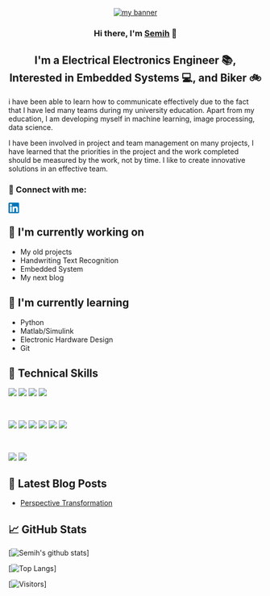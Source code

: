 <p align="center">
  <a href="http://www.semihsevinc.click/" target="_blank" rel="noreferrer"><img src="https://user-images.githubusercontent.com/82322856/136652123-ea1dcea8-9e9a-47f6-af1b-0fe2af178d60.png" alt="my banner"></a>
</p>

<h3 align="center">
Hi there, I'm <a href="http://www.semihsevinc.click/" target="_blank" rel="noreferrer">Semih</a> 👋
</h3>

<h2 align="center">
I'm a Electrical Electronics Engineer 📚, Interested in Embedded Systems 💻, and Biker 🚲
</h2> 

i have been able to learn how to communicate effectively due to the fact that I have led many teams during my university education. Apart from my education, I am developing myself in machine learning, image processing, data science.

I have been involved in project and team management on many projects, I have learned that the priorities in the project and the work completed should be measured by the work, not by time. I like to create innovative solutions in an effective team.

### 🤝 Connect with me:

<a href="https://www.linkedin.com/in/semihsevinc24/"><img align="left" src="https://raw.githubusercontent.com/semihsevinc/semihsevinc/main/image/linkedin.png" alt="Semih SEVİNÇ | LinkedIn" width="21px"/></a>

</br>

## 🔭 I'm currently working on

- My old projects
- Handwriting Text Recognition
- Embedded System
- My next blog

## 🌱 I'm currently learning

- Python
- Matlab/Simulink
- Electronic Hardware Design
- Git  

## 💼 Technical Skills

![](https://img.shields.io/badge/Python-3776AB?style=for-the-badge&logo=python&logoColor=white)
![](https://img.shields.io/badge/C-00599C?style=for-the-badge&logo=c&logoColor=white)
![](https://img.shields.io/badge/Microsoft-666666?style=for-the-badge&logo=microsoft&logoColor=white)
![](https://img.shields.io/badge/SAP-0FAAFF?style=for-the-badge&logo=sap&logoColor=white)


</br>

![](https://img.shields.io/badge/opencv-%23white.svg?style=for-the-badge&logo=opencv&logoColor=white)
![](https://img.shields.io/badge/Qt-%23217346.svg?style=for-the-badge&logo=Qt&logoColor=white)
![](https://img.shields.io/badge/jupyter-%23FA0F00.svg?style=for-the-badge&logo=jupyter&logoColor=white)
![](https://img.shields.io/badge/pycharm-143?style=for-the-badge&logo=pycharm&logoColor=black&color=black&labelColor=green)
![](https://img.shields.io/badge/Tools-Git-informational?style=flat&logo=Git&color=F05032)
![](https://img.shields.io/badge/Tools-GitHub-informational?style=flat&logo=GitHub&color=181717)

</br>

![](https://img.shields.io/badge/Quora-%23B92B27.svg?style=for-the-badge&logo=Quora&logoColor=white)
![](https://img.shields.io/badge/-Stackoverflow-FE7A16?style=for-the-badge&logo=stack-overflow&logoColor=white)

## 📝 Latest Blog Posts

- [Perspective Transformation](http://www.semihsevinc.click/perspektif-donusumu/)

## 📈 GitHub Stats 

[![Semih's github stats](https://github-readme-stats.vercel.app/api?username=semihsevinc)]

[![Top Langs](https://github-readme-stats.vercel.app/api/top-langs/?username=semihsevinc&layout=compact)]

[![Visitors](https://visitor-badge.glitch.me/badge?page_id=semihsevinc.semihsevinc)]
